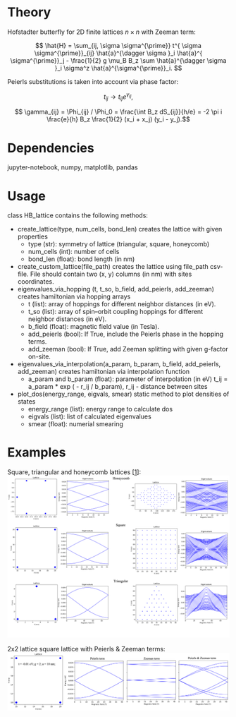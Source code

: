 # Theory
Hofstadter butterfly for 2D finite lattices $n\times n$ with Zeeman term:

$$  \hat{H} = \sum_{ij, \sigma \sigma^{\prime}} t^{ \sigma \sigma^{\prime}}_{ij} \hat{a}^{\dagger \sigma }_i \hat{a}^{ \sigma^{\prime}}_j  - \frac{1}{2} g \mu_B B_z \sum \hat{a}^{\dagger \sigma }_i \sigma^z  \hat{a}^{\sigma^{\prime}}_i.  $$

Peierls substitutions is taken into account  via phase factor:

$$ t_{ij} \rightarrow  t_{ij} e^{\gamma_{ij}}, $$

$$ \gamma_{ij} = \Phi_{ij} / \Phi_0 = \frac{\int B_z dS_{ij}}{h/e} =  -2 \pi i \frac{e}{h} B_z \frac{1}{2} (x_i + x_j) (y_i - y_j).$$

# Dependencies
jupyter-notebook, numpy, matplotlib, pandas

# Usage
class HB_lattice contains the following methods: 

* create_lattice(type, num_cells, bond_len) creates the lattice with given properties
  * type (str): symmetry of lattice (triangular, square, honeycomb)
  *  num_cells (int): number of cells
  *  bond_len (float): bond length (in nm)
* create_custom_lattice(file_path) creates the lattice using file_path csv-file.  File should contain two (x, y) columns (in nm) with sites coordinates.
* eigenvalues_via_hopping (t, t_so, b_field, add_peierls, add_zeeman) creates hamiltonian via hopping arrays
  * t (list): array of hoppings for different neighbor distances (in eV).
  * t_so (list): array of spin–orbit coupling hoppings for different neighbor distances (in eV).
  * b_field (float): magnetic field value (in Tesla).
  * add_peierls (bool): If True, include the Peierls phase in the hopping terms.
  * add_zeeman (bool): If True, add Zeeman splitting with given g-factor on-site. 
* eigenvalues_via_interpolation(a_param, b_param, b_field, add_peierls, add_zeeman) creates hamiltonian via interpolation function
  * a_param and b_param (float): parameter of interpolation (in eV)  t_ij = a_param * exp ( - r_ij / b_param), r_ij - distance between sites
* plot_dos(energy_range, eigvals, smear) static method to plot densities of states 
  * energy_range (list): energy range to calculate dos
  * eigvals (list): list of calculated eigenvalues
  * smear (float): numerial smearing




# Examples

Square, triangular and honeycomb lattices [[1](https://pubs.aip.org/aapt/ajp/article-abstract/72/5/613/1038951/Landau-levels-molecular-orbitals-and-the?redirectedFrom=fulltext)]:
![alt text](https://github.com/danis-b/HB_lattice/blob/main/Examples/Results.png)

2x2 lattice square lattice with Peierls & Zeeman terms:
![alt text](https://github.com/danis-b/HB_lattice/blob/main/Examples/2x2_square.png)



